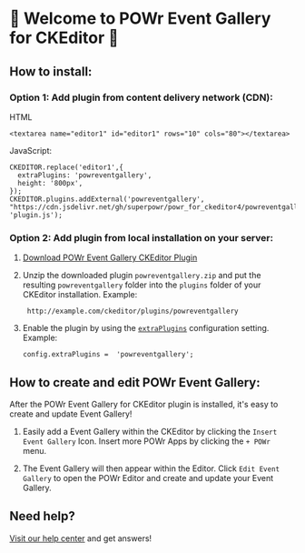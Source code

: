 # 🎉 Welcome to POWr Event Gallery for CKEditor 🎉

## How to install:

### Option 1: Add plugin from content delivery network (CDN):
HTML

    <textarea name="editor1" id="editor1" rows="10" cols="80"></textarea>

JavaScript:

    CKEDITOR.replace('editor1',{
      extraPlugins: 'powreventgallery',
      height: '800px',
    });
    CKEDITOR.plugins.addExternal('powreventgallery', "https://cdn.jsdelivr.net/gh/superpowr/powr_for_ckeditor4/powreventgallery/", 'plugin.js');

### Option 2: Add plugin from local installation on your server:
1.  [Download POWr Event Gallery CKEditor Plugin](https://cdn.jsdelivr.net/gh/superpowr/powr_for_ckeditor4/powreventgallery/powreventgallery.zip)
2. Unzip the downloaded plugin  `powreventgallery.zip`  and put the resulting `powreventgallery` folder into the  `plugins`  folder of your CKEditor installation. Example:

	    http://example.com/ckeditor/plugins/powreventgallery

3.  Enable the plugin by using the  [`extraPlugins`](https://ckeditor.com/docs/ckeditor4/latest/api/CKEDITOR_config.html#cfg-extraPlugins)  configuration setting. Example:

	    config.extraPlugins =  'powreventgallery';



## How to create and edit POWr Event Gallery:

After the POWr Event Gallery for CKEditor plugin is installed, it's easy to create and update Event Gallery!

1. Easily add a Event Gallery within the CKEditor by clicking the `Insert Event Gallery` Icon. Insert more POWr Apps by clicking the `+ POWr` menu.

2. The Event Gallery will then appear within the Editor. Click `Edit Event Gallery` to open the POWr Editor and create and update your Event Gallery.

## Need help?
[Visit our help center](https://www.powr.io/knowledge-base) and get answers!
